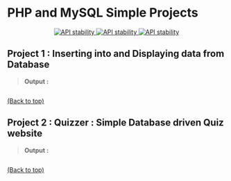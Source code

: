 # PHP and MySQL Simple Projects

<div align="center">
  <a href="https://github.com/somrajchowdhury/WebLab/">
    <img src="https://img.shields.io/badge/HTML--orange.svg"
      alt="API stability" />
  </a>
  
  <a href="https://github.com/somrajchowdhury/WebLab/">
    <img src="https://img.shields.io/badge/PHP--blue.svg"
      alt="API stability" />
  </a>
  
  <a href="https://github.com/somrajchowdhury/WebLab/">
    <img src="https://img.shields.io/badge/CSS--red.svg"
      alt="API stability" />
  </a>
</div>

## Project 1 : Inserting into and Displaying data from Database

> **Output :**

<div align="center">
  <a href="#">
    <img src="https://github.com/somrajchowdhury/PHP-and-MySQL-Projects/blob/master/Project%201/project1output.gif"
      alt="" />
  </a>
</div>

[(Back to top)](#php-and-mysql-simple-projects)

## Project 2 : Quizzer : Simple Database driven Quiz website

> **Output :**

<div align="center">
  <a href="#">
    <img src="https://github.com/somrajchowdhury/PHP-and-MySQL-Projects/blob/master/Project%201/project1output.gif"
      alt="" />
  </a>
</div>

[(Back to top)](#php-and-mysql-simple-projects)
